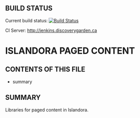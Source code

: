 BUILD STATUS
------------
Current build status:
[![Build Status](https://travis-ci.org/Islandora/islandora_paged_content.png?branch=7.x)](https://travis-ci.org/Islandora/islandora_paged_content)

CI Server:
http://jenkins.discoverygarden.ca

ISLANDORA PAGED CONTENT
==================

CONTENTS OF THIS FILE
---------------------

 * summary

SUMMARY
-------

Libraries for paged content in Islandora.
